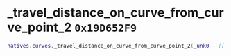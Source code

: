 # _travel_distance_on_curve_from_curve_point_2 `0x19D652F9`

```lua
natives.curves._travel_distance_on_curve_from_curve_point_2(_unk0 --[[ number ]], _unk1 --[[ number ]], _unk2 --[[ number ]], _unk3 --[[ number ]])
```